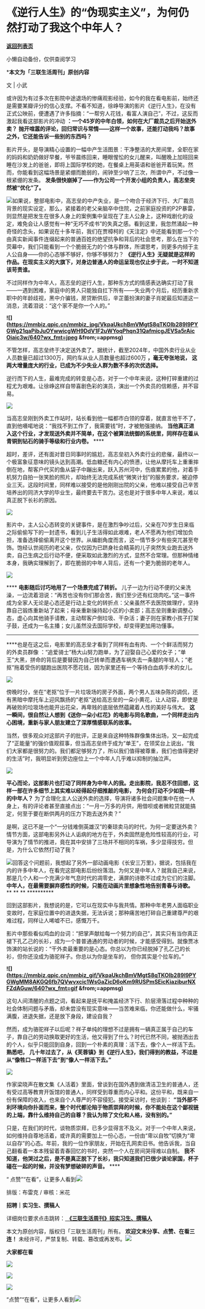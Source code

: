 # 《逆行人生》的“伪现实主义”，为何仍然打动了我这个中年人？

[**返回列表页**](/gzh/三联生活周刊)

小懒自动备份，仅供查阅学习

***本文为「三联生活周刊」原创内容**

文 | 小武

或许因为有过多次在影院中途退场的惨痛观影经验，如今的我在看电影前，始终还是需要某瓣评分的信心支撑。不看不知道，徐峥导演的影片《逆行人生》，在没有正式公映前，便遭遇了许多指摘：“一帮穷人花钱，看富人演自己”，不过，这反而激起我看这部影片的冲动
**：一个45岁的中年白领，如何在大厂裁员之后开始送外卖？**
**抛开喧嚣的评论，回归常识与常情——这样一个故事，还能打动我吗？故事之外，它还能告诉一些别的东西吗？**

影片开头，是导演精心设置的一幅中产生活图景：干净整洁的大房间里，全职在家的妈妈和奶奶做好早餐，爷爷晨练回来，睡眼惺忪的女儿醒来，叫醒晚上加班回来睡在沙发上的爸爸，即将上国际学校的她，在餐桌上用英语和爸爸开着玩笑。然而，你能看到这幅场景是紧绷而脆弱的，闹钟至少响了三次，所谓中产，不过像一根紧绷的发条。
**发条很快崩掉了——作为公司一个开发小组的负责人，高志垒突然被“优化”了。**

![](https://mmbiz.qpic.cn/mmbiz_gif/c2Sib3Mp7pOM97x3AmeHbeBZq8cicanOLLn64wtggNUMwcwb8ibDoCS4uxiacdXHG9p9GPrJvMR283EZvobgOKj3ibw/640?wx_fmt=gif&from;=appmsg)如果说，整部电影中，高志垒的中产失业，是一个吻合于经济下行、大厂裁员背景的现实设定，那么，紧接着的老父亲脑卒中住院，之前家庭投资的P2P暴雷，则显然是把发生在很多人身上的案例集中呈现在了主人公身上，这种戏剧化的设定，难免会让人感觉有一种“无巧不成书”的失真之感。看到这里，我忽然涌起一种奇怪的念头，如果说在十多年前，我们在贾樟柯的《天注定》中还能看到那一个个由真实新闻事件连缀起来的普通百姓的绝望抗争和背后的社会思考，那么在当下的荧幕中，我们只能看到一个个脆弱无力的个体与群体，所谓思考，则更多内倾于主人公自身——你的心态够不够好，你够不够努力？
**《逆行人生》无疑就是这样的作品。在现实主义的大旗下，对身边普通人的命运呈现也仅止步于此，一时不知道该苛责谁。**

不过同样作为中年人，高志垒的逆行人生，那种东方式的情感表达确实打动了我——一遇到困难，家庭中的男人只能独自扛下所有——失业两个月后，经历重新求职中的年龄歧视，黑中介骗钱，房贷断供后，辛芷蕾扮演的妻子肖妮最后知道这一消息，流着泪说：“这个家不是你一个人的。”

**![](https://mmbiz.qpic.cn/mmbiz_jpg/VkpaUkchBmVMgtS8qTKOIb289l9PYGWg21qaPibJuOYwwicgWH9DdV1F2uWYoqPhqn31QafmicgJEVSa5rAicOiaic3w/640?wx_fmt=jpeg
&from;=appmsg)**

不管怎样，高志垒终于决定送外卖了。据统计，截至2024年，中国外卖行业从业人员数量已超过1300万，网约车从业人员数量也超过600万
**，毫无夸张地说，** **这两大增量庞大的行业，已成为不少失业人群为数不多的次优选择。**

逆行而下的人生，最难完成的转变是心态，对于一个中年来说，这种打碎重建的过程尤为艰难。让徐峥这样自带喜剧色彩的演员，演出一个外卖员的信赖感，并不容易。

![](https://mmbiz.qpic.cn/mmbiz_gif/c2Sib3Mp7pOM97x3AmeHbeBZq8cicanOLLZGAzKA0RpWKoAfKzlyESyjLmibFP5s7NEO6TAawmxpPPOhK31w5lkXQ/640?wx_fmt=gif&from;=appmsg)

当高志垒刚到外卖工作站时，站长看到他一幅都市白领的穿着，就直言他干不了，直到他嗫喏地说：“我找不到工作了，我需要钱”时，才被勉强接纳。
**当他真正进入这个行业，才发现送外卖并不简单，在这个被算法统御的系统里，同样存在着从青铜到钻石的骑手等级和行业内卷。** ****

超时，差评，还有面对昔日同事时的尴尬，高志垒初入外卖行业的悲催，最终以一个极富象征意味的镜头达到高潮。低血糖还有内心的愤懑，让他从摩托车上重重摔倒在地，帮客户代买的鱼从袋子中蹦出来，跃入苏州河中，伤痕累累的他，对着手机努力自拍一张笑脸的照片，却始终无法完成系统“微笑计划”的服务要求，被迫停业三天。这段时间里，同样难以接受的是他刚刚出院的父亲，他难以接受自己辛苦培养出的同济大学的毕业生，最终要去干苦力。这也是对于很多中年人来说，难以真正脱下长衫的原因。

![](https://mmbiz.qpic.cn/mmbiz_gif/c2Sib3Mp7pOM97x3AmeHbeBZq8cicanOLLiaPFVibSI8e6welWCCCeSGYdTXicyjfmVVV4tuNpZcxVib797HyPftWpFQ/640?wx_fmt=gif&from;=appmsg)

影片中，主人公心态转变的关键事件，是在激烈争吵过后，父亲在70岁生日来临之际偷偷写下的一封遗书，看到儿子生活得如此艰难，老人不愿再为他们增加负担，准备选择偷偷离开这个世界。从编剧角度而言，这一情节多少有些突兀甚至夸饰。饱经认世阅历的老父亲，仅仅因为已跻身社会精英的儿子突然失业跑去送外卖，自己生病之后行动不便，便采取如此激烈的方式，显然不合常理。但那种情绪本身，我确实理解到了，即在脆弱的中年人背后，还有一个更为脆弱的老年人。

![](https://mmbiz.qpic.cn/mmbiz_gif/c2Sib3Mp7pOM97x3AmeHbeBZq8cicanOLLlhdMJM3EexbwubtFAoFzeJwf81ib4puCQORAiaJQXFpN1PhrrnKV8BnA/640?wx_fmt=gif&from;=appmsg)

 **** **电影随后讨巧地用了一个场景完成了转折。**
儿子一边为行动不便的父亲洗澡，一边流着泪说：“再苦也没有你们那会苦，我们至少还有红烧肉吃。”这一事件成为全家人无论是心态还是行动上变化的转折点：父亲虽然不去医院做理疗，坚持靠自己锻炼重新站了起来；母亲重新操持起小区的小卖部；高志垒则重新调整心态，虚心向其他骑手请教，主动帮客户倒垃圾、干杂活；妻子则在家教小孩子打架子鼓，还成为一名主播；女儿虽然没去国际学校，却变得更加用功懂事。
****

 ****也是在这之后，电影里的高志垒才看到了同样有血有肉、一个个鲜活而努力的外卖员群像
：“追爱骑士”杨大山努力跑单，为了迎娶自己心爱的女子；“单王”大黑，拼命的背后是要替因为自己转单而遭遇车祸失去一条腿的年轻人；“老抠”拖着受伤的腿跑出医院不愿花钱，因为家里还有一个等待白血病手术的女儿。

![](https://mmbiz.qpic.cn/mmbiz_gif/c2Sib3Mp7pOM97x3AmeHbeBZq8cicanOLLGgPq9PZCAPM09B7pJQPxnVHlKux8RXiaoNnTGpEn27C6VnPtmUvKcjA/640?wx_fmt=gif&from;=appmsg)

傍晚时分，坐在“老抠”位于一片垃圾场的房子外面，两个男人五味杂陈的调侃，还有黑暗中摩托车上迎风飘扬的“老抠”送给高志垒的一朵小黄花，让人动容，即使是再破败的垃圾场也能开出花朵，再卑贱的底层依然蕴藏着人性的美好与伟大。
**这一瞬间，很自然让人想到《送你一朵小红花》的电影与同名歌曲，一个同样走出内心困境，重新与家人朋友建立了深厚情感联系的故事。**

当然，很多观众对这部片子的批评，正是来自这种特殊群像集体出场，又一起完成了“正能量”的强价值观叙事，但当高志垒终于成为“单王”，在领奖台上说出，“我们大家都是很努力的。我们都足够努力了，所以我们值得被尊重，我们也值得更好的生活”时，我明显听到旁边座位上一个中年人几乎难以抑制的抽泣声。

![](https://mmbiz.qpic.cn/mmbiz_gif/c2Sib3Mp7pOM97x3AmeHbeBZq8cicanOLLU416BMLWTl6VppeSDjUicRUHY2TwYd5pYGgxErkAZ6zkzxN9EQcfjCA/640?wx_fmt=gif&from;=appmsg)

 **平心而论，这部影片也打动了同样身为中年人的我。走出影院，我忍不住回想，这样一部在许多细节上其实难以经得起仔细推敲的电影，**
**为何会打动不少如我一样的中年人？**
为了合理化主人公送外卖的选择，导演将诸多社会问题集中在他一人身上，有的评论者甚至直接点出：“一月一万多的月供，用借呗或者微粒贷就能搞定，何至于要在断供两月的压力下跑去送外卖？”

是啊，这已不是一个“一分钱难倒英雄汉”的秦琼卖马的时代，为何一定要送外卖？情节方面，这部电影另外让人诟病的地方在于，外卖固然是危险性较高的行业，可导演为了情节的推进，竟在其中安排了三场并不相同的车祸，多少显得技穷。但是，为什么它依然打动了我？

![](https://mmbiz.qpic.cn/mmbiz_gif/c2Sib3Mp7pOM97x3AmeHbeBZq8cicanOLLiajIbHwS5qqm5pdU5NEYZRMy4OQiauib4JFSbfGxbBDt5BiacTib4lsqFuA/640?wx_fmt=gif&from;=appmsg)回答这个问题前，我想起了另外一部动画电影《长安三万里》，据说，包括我在内的许多中年人，在看完这部电影后纷纷落泪。为何又是中年人？就我自己来说，那是几个人和一个充满少年气息时代的凋零史，满屏的诗歌不过成为它们的注脚。
**中年人，在最需要摒弃感性的时候，只能在动画片里想象性地告别青春与诗歌。** ** ** ** **********

回到这部影片，我想说的是，它可以在现实中与我共情。那种中年老男人面临职业变故时，在家庭位置中的进退失据，无法诉说；那种痛苦地打碎自己重建尊严的艰难过程，同样让人唏嘘不已，感慨万千。

影片中那些看似鸡血的台词：“把掌声献给每一个努力的自己”，其实只有当你真正褪下孔乙己的长衫，成为一个普普通通的劳动者的时候，才能感受得到。就像贾冰饰演的站长说的：“干外卖最重要的是心态。你总以为你已经脱掉了孔乙己的长衫，但你还没成为骆驼祥子。你总以为你是坐车的，
但你其实是个拉车的。”

**![](https://mmbiz.qpic.cn/mmbiz_gif/VkpaUkchBmVMgtS8qTKOIb289l9PYGWgMM8AKGQ6fb7QVwvxcic1WsGaZicD6oKm9RUSPmSEicKiaziburNXFZdAGuw/640?wx_fmt=gif
&from;=appmsg)**

这句人间清醒的点题之词，看起来是抚平和掩盖经济下行、阶层滑落过程中种种的社会体制问题与矛盾，却未尝没有现实意味——当苦难来临，你还能做什么，牢骚满腹，进退失据，还是放下身段，建设自我？

然而，成为骆驼祥子以后呢？祥子单纯的理想不过是拥有一辆真正属于自己的车子，靠自己的劳动换取更好的生活，他又得到了什么？时代已然不同，被抛洒出去的个人，似乎只能回到自身，回到一个朴素的真理：活下去，像个人一样活下去。
**熟悉吧，** **几十年过去了，从《芙蓉镇》到《逆行人生》，我们得到的教益，不过是从“像牲口一样活下去”到“像人一样活下去。”**

![](https://mmbiz.qpic.cn/mmbiz_gif/c2Sib3Mp7pOM97x3AmeHbeBZq8cicanOLLBFPqeGMja942oJNibTxy7xLPGMiacX0daEQY4ght7wAkKBew47TUWeyw/640?wx_fmt=gif&from;=appmsg)

作家梁晓声在散文集《人活着》里面，曾谈到在国外遇到做清洁卫生的普通人，还有受过高等教育开饭馆的普通人，同样受到尊重而内心平和。这份平和，既来自一份有保障的收入，也来自个人尊严的不容侵犯。接受采访时，他谈到：
**“当外部不利环境向你扑面而来，整个时代都沦陷于物质崇拜的时候，你不能处在这个鄙视链的上端，靠什么维持自己的自尊？我认为除了文化和人格，没有别的。”**

只是，在我们的时代，谈物质崇拜，已多少显得言不及义。对于一个中年人来说，如何维持自尊地活着，或许真的需要加上一份心态，一份由“卑以自牧”切换为“卑以自存”的心态。年前，我的一位作家朋友，开始在孔网卖旧书。他告诉我，当自己翻看着一本本残留着青春回忆的书时，突然一个人在房间哭得难以自制。
**我不知道，他哭过之后，是不是真正脱下了长衫，我只知道我们已很少谈论家国，杯子碰在一起的时候，并没有梦想破碎的声音。** ****

“
点赞”“在看”，让更多人看到![](https://mmbiz.qpic.cn/mmbiz_gif/c2Sib3Mp7pON9hkSZwdTibRHNZSMPyiapUCHJwlyoZVBC3SfmPmF0VKjkm3NiaToQloHFJ6icyicqZnqgXp6pSQJt5gg/640?wx_fmt=gif&from;=appmsg&wxfrom;=5&wx;_lazy=1&tp;=wxpic)  
  
  
  
  
  

排版：布雷克 / 审核：米花

  
 **招聘｜实习生、撰稿人**  

详细岗位要求点击跳转：[
**《三联生活周刊》招实习生、撰稿人**](http://mp.weixin.qq.com/s?__biz=MTc5MTU3NTYyMQ==&mid=2651136871&idx=3&sn=f1c0777fe9d31881e5dfca68ebc2937f&chksm=5907324d6e70bb5b3546dfe1c7b31b5fe05664bebbf36356ba9a1a352e0678444cad62875ad4&scene=21#wechat_redirect)

本文为原创内容，版权归「三联生活周刊」所有。 **欢迎文末分享、点赞、在看三连！**
未经许可，严禁复制、转载、篡改或再发布。![](https://mmbiz.qpic.cn/sz_mmbiz_png/Gg7Qtoh7Aic9ZTmAdCc80b4nD7xicgPt863QWU7oNswDx19XrjfTtSl8QwatY2EEZGuNd1WRRiapDZjcDhTnNYmBg/640?wx_fmt=other&wxfrom;=5&wx;_lazy=1&wx;_co=1&retryload;=1&tp;=webp)

 **大家都在看**

  
[![](https://mmbiz.qpic.cn/mmbiz_jpg/c2Sib3Mp7pOOS9YXkbjnLTcB0GDm5raZHvlzfCsm23qQ06CSkjr3GWy0Oq51EBLSTvhmeLFvgKxjhn1IGQMIDrA/640?wx_fmt=jpeg&from;=appmsg&wxfrom;=5&wx;_lazy=1&wx;_co=1&tp;=wxpic)](http://mp.weixin.qq.com/s?__biz=MTc5MTU3NTYyMQ==&mid=2651406633&idx=1&sn=34e0b8ecbbba4ce6e382d49a24169c0e&chksm=590b50036e7cd9158d25207c61e69ba421a7a8b813b0ab6b3f7cd8009ff4e44b38101ca49b5c&scene=21#wechat_redirect)  

![](https://mmbiz.qpic.cn/sz_mmbiz_png/Gg7Qtoh7Aic9ZTmAdCc80b4nD7xicgPt86k1kgpU51hWCHjV92ryhVW35PLCvLhxLw9XDhXjgeDyZhHSx5EbRcfg/640?wx_fmt=other&wxfrom;=5&wx;_lazy=1&wx;_co=1&retryload;=1&tp;=webp)

  
[![](https://mmbiz.qpic.cn/mmbiz_jpg/c2Sib3Mp7pOOscRuZrCibCxsE1u7UtPialkZVdnsVfBBVIibicXz2dOryRyANicobSjntgBDLQWwVDLqIjZ68BicsnwDQ/640?wx_fmt=jpeg&from;=appmsg&wxfrom;=5&wx;_lazy=1&wx;_co=1&tp;=wxpic)]()  
  
“点赞”“在看”，让更多人看到![](https://mmbiz.qpic.cn/mmbiz_gif/c2Sib3Mp7pON9hkSZwdTibRHNZSMPyiapUCHJwlyoZVBC3SfmPmF0VKjkm3NiaToQloHFJ6icyicqZnqgXp6pSQJt5gg/640?wx_fmt=gif&from;=appmsg&wxfrom;=5&wx;_lazy=1&tp;=wxpic)

